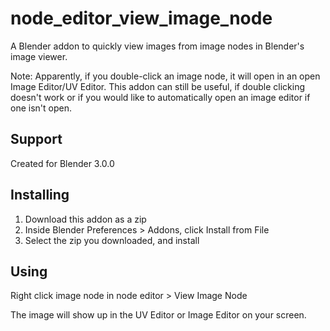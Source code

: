 # node_editor_view_image_node
A Blender addon to quickly view images from image nodes in Blender's image viewer.

Note: Apparently, if you double-click an image node, it will open in an open Image Editor/UV Editor.
This addon can still be useful, if double clicking doesn't work or if you would like to automatically open an image editor if one isn't open.

## Support
Created for Blender 3.0.0

## Installing
1. Download this addon as a zip
2. Inside Blender Preferences > Addons, click Install from File
3. Select the zip you downloaded, and install

## Using
Right click image node in node editor > View Image Node

The image will show up in the UV Editor or Image Editor on your screen.
